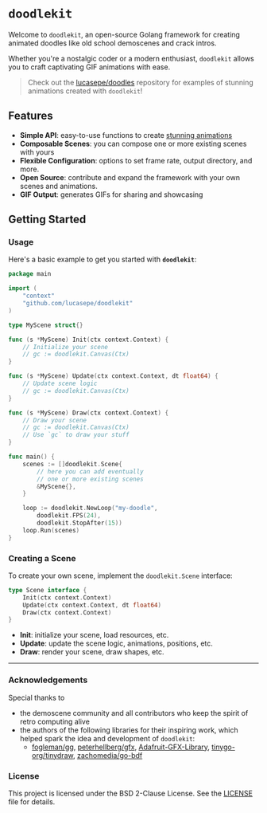 # `doodlekit`

Welcome to `doodlekit`, an open-source Golang framework for creating animated doodles like old school demoscenes and crack intros. 

Whether you're a nostalgic coder or a modern enthusiast, `doodlekit` allows you to craft captivating GIF animations with ease.

> Check out the [lucasepe/doodles](https://github.com/lucasepe/doodles) repository for examples of stunning animations created with `doodlekit`!

## Features

- **Simple API**: easy-to-use functions to create [stunning animations](https://github.com/lucasepe/doodles/blob/main/GALLERY_1.md)
- **Composable Scenes**: you can compose one or more existing scenes with yours
- **Flexible Configuration**: options to set frame rate, output directory, and more.
- **Open Source**: contribute and expand the framework with your own scenes and animations.
- **GIF Output**: generates GIFs for sharing and showcasing

## Getting Started

### Usage

Here's a basic example to get you started with **`doodlekit`**:

```go
package main

import (
    "context"
    "github.com/lucasepe/doodlekit"
)

type MyScene struct{}

func (s *MyScene) Init(ctx context.Context) {
    // Initialize your scene
    // gc := doodlekit.Canvas(Ctx)
}

func (s *MyScene) Update(ctx context.Context, dt float64) {
    // Update scene logic
    // gc := doodlekit.Canvas(Ctx)
}

func (s *MyScene) Draw(ctx context.Context) {
    // Draw your scene
    // gc := doodlekit.Canvas(Ctx)
    // Use `gc` to draw your stuff
}

func main() {
    scenes := []doodlekit.Scene{
        // here you can add eventually 
        // one or more existing scenes
        &MyScene{},
    }

    loop := doodlekit.NewLoop("my-doodle", 
        doodlekit.FPS(24), 
        doodlekit.StopAfter(15))
    loop.Run(scenes)
}
```

### Creating a Scene

To create your own scene, implement the `doodlekit.Scene` interface:

```go
type Scene interface {
    Init(ctx context.Context)
    Update(ctx context.Context, dt float64)
    Draw(ctx context.Context)
}
```

- **Init**: initialize your scene, load resources, etc.
- **Update**: update the scene logic, animations, positions, etc.
- **Draw**: render your scene, draw shapes, etc.

---

### Acknowledgements

Special thanks to

- the demoscene community and all contributors who keep the spirit of retro computing alive
- the authors of the following libraries for their inspiring work, which helped spark the idea and development of `doodlekit`: 
  - [fogleman/gg](https://github.com/fogleman/gg), [peterhellberg/gfx](https://github.com/peterhellberg/gfx), [Adafruit-GFX-Library](https://github.com/adafruit/Adafruit-GFX-Library), [tinygo-org/tinydraw](https://github.com/tinygo-org/tinydraw), [zachomedia/go-bdf](https://github.com/zachomedia/go-bdf.git)


### License

This project is licensed under the BSD 2-Clause License. See the [LICENSE](LICENSE) file for details.

